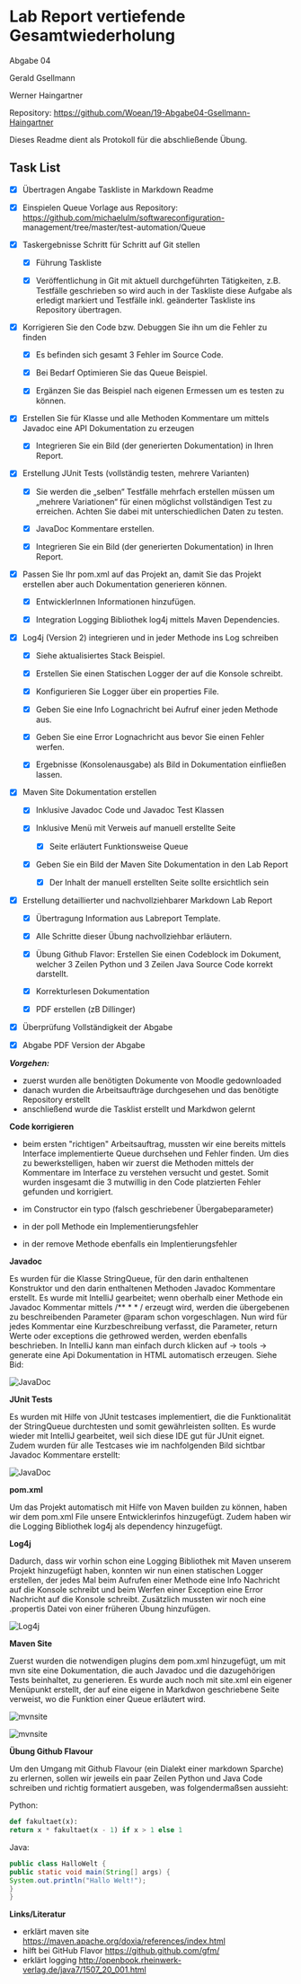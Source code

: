 # Lab Report vertiefende Gesamtwiederholung #

Abgabe 04

Gerald Gsellmann

Werner Haingartner

Repository: https://github.com/Woean/19-Abgabe04-Gsellmann-Haingartner

Dieses Readme dient als Protokoll für die abschließende Übung. 

## Task List ##

- [x] Übertragen Angabe Taskliste in Markdown Readme

- [x] Einspielen Queue Vorlage aus Repository: https://github.com/michaelulm/softwareconfiguration-
management/tree/master/test-automation/Queue

- [x] Taskergebnisse Schritt für Schritt auf Git stellen

  - [x] Führung Taskliste

  - [x] Veröffentlichung in Git mit aktuell durchgeführten Tätigkeiten, z.B. Testfälle geschrieben so wird auch in der Taskliste diese Aufgabe als erledigt markiert und Testfälle inkl. geänderter Taskliste ins Repository übertragen.

- [x] Korrigieren Sie den Code bzw. Debuggen Sie ihn um die Fehler zu finden

  - [x] Es befinden sich gesamt 3 Fehler im Source Code.

  - [x] Bei Bedarf Optimieren Sie das Queue Beispiel.

  - [x] Ergänzen Sie das Beispiel nach eigenen Ermessen um es testen zu können.

- [x] Erstellen Sie für Klasse und alle Methoden Kommentare um mittels Javadoc eine API Dokumentation zu erzeugen

  - [x] Integrieren Sie ein Bild (der generierten Dokumentation) in Ihren Report.

- [x] Erstellung JUnit Tests (vollständig testen, mehrere Varianten)

  - [x] Sie werden die „selben“ Testfälle mehrfach erstellen müssen um „mehrere Variationen“ für einen möglichst vollständigen Test zu erreichen. Achten Sie dabei mit unterschiedlichen Daten zu testen.

  - [x] JavaDoc Kommentare erstellen.

  - [x] Integrieren Sie ein Bild (der generierten Dokumentation) in Ihren Report.

- [x] Passen Sie Ihr pom.xml auf das Projekt an, damit Sie das Projekt erstellen aber auch Dokumentation generieren können.

  - [x] EntwicklerInnen Informationen hinzufügen.

  - [x] Integration Logging Bibliothek log4j mittels Maven Dependencies.

- [x] Log4j (Version 2) integrieren und in jeder Methode ins Log schreiben

  - [x] Siehe aktualisiertes Stack Beispiel.

  - [x] Erstellen Sie einen Statischen Logger der auf die Konsole schreibt.

  - [x] Konfigurieren Sie Logger über ein properties File.

  - [x] Geben Sie eine Info Lognachricht bei Aufruf einer jeden Methode aus.

  - [x] Geben Sie eine Error Lognachricht aus bevor Sie einen Fehler werfen.

  - [x] Ergebnisse (Konsolenausgabe) als Bild in Dokumentation einfließen lassen.

- [x] Maven Site Dokumentation erstellen

  - [x] Inklusive Javadoc Code und Javadoc Test Klassen

  - [x] Inklusive Menü mit Verweis auf manuell erstellte Seite

    - [x] Seite erläutert Funktionsweise Queue

  - [x] Geben Sie ein Bild der Maven Site Dokumentation in den Lab Report

    - [x] Der Inhalt der manuell erstellten Seite sollte ersichtlich sein

- [x] Erstellung detaillierter und nachvollziehbarer Markdown Lab Report

  - [x] Übertragung Information aus Labreport Template.

  - [x] Alle Schritte dieser Übung nachvollziehbar erläutern.

  - [x] Übung Github Flavor: Erstellen Sie einen Codeblock im Dokument, welcher 3   Zeilen Python und 3 Zeilen Java Source Code korrekt darstellt.

  - [x] Korrekturlesen Dokumentation

  - [x] PDF erstellen (zB Dillinger)

- [x] Überprüfung Vollständigkeit der Abgabe

- [x] Abgabe PDF Version der Abgabe

***Vorgehen:***

- zuerst wurden alle benötigten Dokumente von Moodle gedownloaded
- danach wurden die Arbeitsaufträge durchgesehen und das benötigte Repository erstellt
- anschließend wurde die Tasklist erstellt und Markdwon gelernt

****Code korrigieren****

- beim ersten "richtigen" Arbeitsauftrag, mussten wir eine bereits mittels Interface implementierte Queue durchsehen und Fehler finden. Um dies zu bewerkstelligen, haben wir zuerst die Methoden mittels der Kommentare im Interface zu verstehen versucht und gestet. Somit wurden insgesamt die 3 mutwillig in den Code platzierten Fehler gefunden und korrigiert. 

- im Constructor ein typo (falsch geschriebener Übergabeparameter)
- in der poll Methode ein Implementierungsfehler
- in der remove Methode ebenfalls ein Implentierungsfehler

****Javadoc****

Es wurden für die Klasse StringQueue, für den darin enthaltenen Konstruktor und den darin enthaltenen Methoden Javadoc Kommentare erstellt. Es wurde mit IntelliJ gearbeitet; wenn oberhalb einer Methode ein Javadoc Kommentar mittels
/**
*
*
/
erzeugt wird, werden die übergebenen zu beschreibenden Parameter @param schon vorgeschlagen. Nun wird für jedes Kommentar eine Kurzbeschreibung verfasst, die Parameter, return Werte oder exceptions die gethrowed werden, werden ebenfalls beschrieben. In IntelliJ kann man einfach durch klicken auf -> tools -> generate eine Api Dokumentation in HTML automatisch erzeugen. Siehe Bid: 

![JavaDoc](media/javadoc.png)

****JUnit Tests****

Es wurden mit Hilfe von JUnit testcases implementiert, die die Funktionalität der StringQueue durchtesten und somit gewährleisten sollten. Es wurde wieder mit IntelliJ gearbeitet, weil sich diese IDE gut für JUnit eignet. Zudem wurden für alle Testcases wie im nachfolgenden Bild sichtbar Javadoc Kommentare erstellt: 

![JavaDoc](media/javadoc_junit.png)

****pom.xml****

Um das Projekt automatisch mit Hilfe von Maven builden zu können, haben wir dem pom.xml File unsere Entwicklerinfos hinzugefügt. Zudem haben wir die Logging Bibliothek log4j als dependency hinzugefügt.

****Log4j****

Dadurch, dass wir vorhin schon eine Logging Bibliothek mit Maven unserem Projekt hinzugefügt haben, konnten wir nun einen statischen Logger erstellen, der jedes Mal beim Aufrufen einer Methode eine Info Nachricht auf die Konsole schreibt und beim Werfen einer Exception eine Error Nachricht auf die Konsole schreibt. Zusätzlich mussten wir noch eine .propertis Datei von einer früheren Übung hinzufügen. 

![Log4j](media/logging.PNG)

****Maven Site****

Zuerst wurden die notwendigen plugins dem pom.xml hinzugefügt, um mit mvn site eine Dokumentation, die auch Javadoc und die dazugehörigen Tests beinhaltet, zu generieren. Es wurde auch noch mit site.xml ein eigener Menüpunkt erstellt, der auf eine eigene in Markdwon geschriebene Seite verweist, wo die Funktion einer Queue erläutert wird. 

![mvnsite](media/mvnsite.PNG)

![mvnsite](media/mvnsitereport.PNG)


****Übung Github Flavour****

Um den Umgang mit Github Flavour (ein Dialekt einer markdown Sparche) zu erlernen, sollen wir jeweils ein paar Zeilen Python und Java Code schreiben und richtig formatiert ausgeben, was folgendermaßsen aussieht: 

Python: 

 ```python
 def fakultaet(x):
 return x * fakultaet(x - 1) if x > 1 else 1
 ```
 
 Java: 
 
 ```java
 public class HalloWelt {
 public static void main(String[] args) {
 System.out.println("Hallo Welt!");
 }
 }
 ```
 
 **Links/Literatur**
 
 - erklärt maven site
 https://maven.apache.org/doxia/references/index.html
 - hilft bei GitHub Flavor
 https://github.github.com/gfm/
 - erklärt logging
 http://openbook.rheinwerk-verlag.de/java7/1507_20_001.html
 
 

